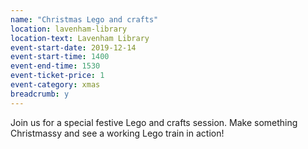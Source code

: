 ```yaml
---
name: "Christmas Lego and crafts"
location: lavenham-library
location-text: Lavenham Library
event-start-date: 2019-12-14
event-start-time: 1400
event-end-time: 1530
event-ticket-price: 1
event-category: xmas
breadcrumb: y
---
```


Join us for a special festive Lego and crafts session. Make something Christmassy and see a working Lego train in action!
